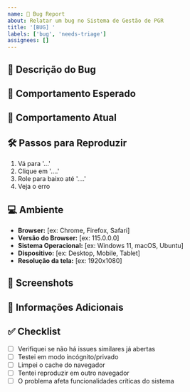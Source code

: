 ```yaml
---
name: 🐛 Bug Report
about: Relatar um bug no Sistema de Gestão de PGR
title: '[BUG] '
labels: ['bug', 'needs-triage']
assignees: []
---
```


## 🐛 Descrição do Bug
<!-- Descrição clara e concisa do bug -->

## 🔄 Comportamento Esperado
<!-- Descrição clara e concisa do que deveria acontecer -->

## 📱 Comportamento Atual
<!-- Descrição clara e concisa do que está acontecendo -->

## 🛠️ Passos para Reproduzir
1. Vá para '...'
2. Clique em '....'
3. Role para baixo até '....'
4. Veja o erro

## 💻 Ambiente
- **Browser:** [ex: Chrome, Firefox, Safari]
- **Versão do Browser:** [ex: 115.0.0.0]
- **Sistema Operacional:** [ex: Windows 11, macOS, Ubuntu]
- **Dispositivo:** [ex: Desktop, Mobile, Tablet]
- **Resolução da tela:** [ex: 1920x1080]

## 📸 Screenshots
<!-- Se aplicável, adicione screenshots para ajudar a explicar o problema -->

## 📝 Informações Adicionais
<!-- Qualquer outra informação sobre o problema -->

## ✅ Checklist
- [ ] Verifiquei se não há issues similares já abertas
- [ ] Testei em modo incógnito/privado
- [ ] Limpei o cache do navegador
- [ ] Tentei reproduzir em outro navegador
- [ ] O problema afeta funcionalidades críticas do sistema